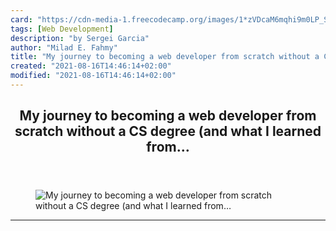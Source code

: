 ```yaml
---
card: "https://cdn-media-1.freecodecamp.org/images/1*zVDcaM6mqhi9m0LP_Sq4Ag.jpeg"
tags: [Web Development]
description: "by Sergei Garcia"
author: "Milad E. Fahmy"
title: "My journey to becoming a web developer from scratch without a CS degree (and what I learned from…"
created: "2021-08-16T14:46:14+02:00"
modified: "2021-08-16T14:46:14+02:00"
---
```

<div class="site-wrapper">
<main id="site-main" class="site-main outer">
<div class="inner">
<article class="post-full post tag-web-development tag-javascript tag-tech tag-startup tag-life-lessons ">
<header class="post-full-header">
<h1 class="post-full-title">My journey to becoming a web developer from scratch without a CS degree (and what I learned from…</h1>
</header>
<figure class="post-full-image">
<picture>
<source media="(max-width: 700px)" sizes="1px" srcset="data:image/gif;base64,R0lGODlhAQABAIAAAAAAAP///yH5BAEAAAAALAAAAAABAAEAAAIBRAA7 1w">
<source media="(min-width: 701px)" sizes="(max-width: 800px) 400px,
(max-width: 1170px) 700px,
1400px" srcset="https://cdn-media-1.freecodecamp.org/images/1*zVDcaM6mqhi9m0LP_Sq4Ag.jpeg 300w,
https://cdn-media-1.freecodecamp.org/images/1*zVDcaM6mqhi9m0LP_Sq4Ag.jpeg 600w,
https://cdn-media-1.freecodecamp.org/images/1*zVDcaM6mqhi9m0LP_Sq4Ag.jpeg 1000w,
https://cdn-media-1.freecodecamp.org/images/1*zVDcaM6mqhi9m0LP_Sq4Ag.jpeg 2000w">
<img onerror="this.style.display='none'" src="https://cdn-media-1.freecodecamp.org/images/1*zVDcaM6mqhi9m0LP_Sq4Ag.jpeg" alt="My journey to becoming a web developer from scratch without a CS degree (and what I learned from…">
</picture>
</figure>
<section class="post-full-content">
<div class="post-content medium-migrated-article">
</div>
<hr>
</section>
</article>
</div>
</main>
</div>
<!-- Google Tag Manager (noscript) -->
<!-- End Google Tag Manager (noscript) -->
